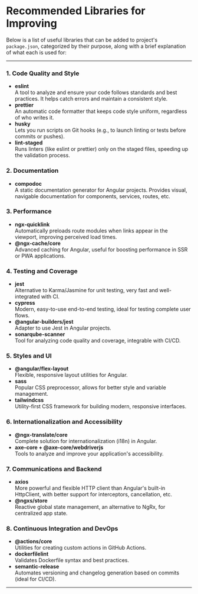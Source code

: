 # Recommended Libraries for Improving

Below is a list of useful libraries that can be added to project's `package.json`, categorized by their purpose, along with a brief explanation of what each is used for:

---

### 1. **Code Quality and Style**
- **eslint**  
  A tool to analyze and ensure your code follows standards and best practices. It helps catch errors and maintain a consistent style.
- **prettier**  
  An automatic code formatter that keeps code style uniform, regardless of who writes it.
- **husky**  
  Lets you run scripts on Git hooks (e.g., to launch linting or tests before commits or pushes).
- **lint-staged**  
  Runs linters (like eslint or prettier) only on the staged files, speeding up the validation process.

### 2. **Documentation**
- **compodoc**  
  A static documentation generator for Angular projects. Provides visual, navigable documentation for components, services, routes, etc.

### 3. **Performance**
- **ngx-quicklink**  
  Automatically preloads route modules when links appear in the viewport, improving perceived load times.
- **@ngx-cache/core**  
  Advanced caching for Angular, useful for boosting performance in SSR or PWA applications.

### 4. **Testing and Coverage**
- **jest**  
  Alternative to Karma/Jasmine for unit testing, very fast and well-integrated with CI.
- **cypress**  
  Modern, easy-to-use end-to-end testing, ideal for testing complete user flows.
- **@angular-builders/jest**  
  Adapter to use Jest in Angular projects.
- **sonarqube-scanner**  
  Tool for analyzing code quality and coverage, integrable with CI/CD.

### 5. **Styles and UI**
- **@angular/flex-layout**  
  Flexible, responsive layout utilities for Angular.
- **sass**  
  Popular CSS preprocessor, allows for better style and variable management.
- **tailwindcss**  
  Utility-first CSS framework for building modern, responsive interfaces.

### 6. **Internationalization and Accessibility**
- **@ngx-translate/core**  
  Complete solution for internationalization (i18n) in Angular.
- **axe-core + @axe-core/webdriverjs**  
  Tools to analyze and improve your application's accessibility.

### 7. **Communications and Backend**
- **axios**  
  More powerful and flexible HTTP client than Angular's built-in HttpClient, with better support for interceptors, cancellation, etc.
- **@ngxs/store**  
  Reactive global state management, an alternative to NgRx, for centralized app state.

### 8. **Continuous Integration and DevOps**
- **@actions/core**  
  Utilities for creating custom actions in GitHub Actions.
- **dockerfilelint**  
  Validates Dockerfile syntax and best practices.
- **semantic-release**  
  Automates versioning and changelog generation based on commits (ideal for CI/CD).

---
